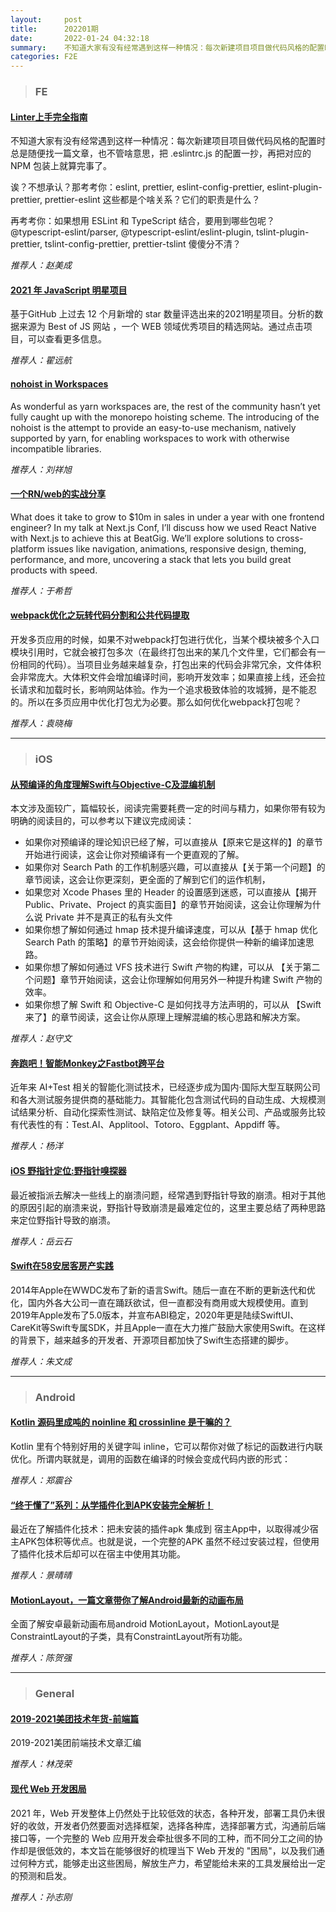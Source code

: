 ```yaml
---
layout:     post
title:      202201期
date:       2022-01-24 04:32:18
summary:    不知道大家有没有经常遇到这样一种情况：每次新建项目项目做代码风格的配置时总是随便找一篇文章，也不管啥意思，把 .eslintrc.js 的配置一抄，再把对应的 NPM 包装上就算完事了。
categories: F2E
---
```



> ### FE

#### [Linter上手完全指南](https://github.yanhaixiang.com/linter-guide/)

不知道大家有没有经常遇到这样一种情况：每次新建项目项目做代码风格的配置时总是随便找一篇文章，也不管啥意思，把 .eslintrc.js 的配置一抄，再把对应的 NPM 包装上就算完事了。

诶？不想承认？那考考你：eslint, prettier, eslint-config-prettier, eslint-plugin-prettier, prettier-eslint 这些都是个啥关系？它们的职责是什么？

再考考你：如果想用 ESLint 和 TypeScript 结合，要用到哪些包呢？@typescript-eslint/parser, @typescript-eslint/eslint-plugin, tslint-plugin-prettier, tslint-config-prettier, prettier-tslint 傻傻分不清？

*推荐人：赵美成*

#### [2021 年 JavaScript 明星项目](https://risingstars.js.org/2021/zh#section-nodejs-framework)

基于GitHub 上过去 12 个月新增的 star 数量评选出来的2021明星项目。分析的数据来源为 Best of JS 网站 ，一个 WEB 领域优秀项目的精选网站。通过点击项目，可以查看更多信息。

*推荐人：翟远航*

#### [nohoist in Workspaces](https://classic.yarnpkg.com/blog/2018/02/15/nohoist/)

As wonderful as yarn workspaces are, the rest of the community hasn’t yet fully caught up with the monorepo hoisting scheme. The introducing of the nohoist is the attempt to provide an easy-to-use mechanism, natively supported by yarn, for enabling workspaces to work with otherwise incompatible libraries.

*推荐人：刘祥旭*


#### [一个RN/web的实战分享](https://fernandorojo.co/conf)

What does it take to grow to $10m in sales in under a year with one frontend engineer? In my talk at Next.js Conf, I’ll discuss how we used React Native with Next.js to achieve this at BeatGig. We’ll explore solutions to cross-platform issues like navigation, animations, responsive design, theming, performance, and more, uncovering a stack that lets you build great products with speed.

*推荐人：于希哲*

#### [webpack优化之玩转代码分割和公共代码提取](https://juejin.cn/post/6844904001792655373)

开发多页应用的时候，如果不对webpack打包进行优化，当某个模块被多个入口模块引用时，它就会被打包多次（在最终打包出来的某几个文件里，它们都会有一份相同的代码）。当项目业务越来越复杂，打包出来的代码会非常冗余，文件体积会非常庞大。大体积文件会增加编译时间，影响开发效率；如果直接上线，还会拉长请求和加载时长，影响网站体验。作为一个追求极致体验的攻城狮，是不能忍的。所以在多页应用中优化打包尤为必要。那么如何优化webpack打包呢？


*推荐人：袁晓梅*

---

> ### iOS

#### [从预编译的角度理解Swift与Objective-C及混编机制](https://tech.meituan.com/2021/02/25/swift-objective-c.html)

本文涉及面较广，篇幅较长，阅读完需要耗费一定的时间与精力，如果你带有较为明确的阅读目的，可以参考以下建议完成阅读：

* 如果你对预编译的理论知识已经了解，可以直接从【原来它是这样的】的章节开始进行阅读，这会让你对预编译有一个更直观的了解。
* 如果你对 Search Path 的工作机制感兴趣，可以直接从【关于第一个问题】的章节阅读，这会让你更深刻，更全面的了解到它们的运作机制，
* 如果您对 Xcode Phases 里的 Header 的设置感到迷惑，可以直接从【揭开 Public、Private、Project 的真实面目】的章节开始阅读，这会让你理解为什么说 Private 并不是真正的私有头文件
* 如果你想了解如何通过 hmap 技术提升编译速度，可以从【基于 hmap 优化 Search Path 的策略】的章节开始阅读，这会给你提供一种新的编译加速思路。
* 如果你想了解如何通过 VFS 技术进行 Swift 产物的构建，可以从 【关于第二个问题】章节开始阅读，这会让你理解如何用另外一种提升构建 Swift 产物的效率。
* 如果你想了解 Swift 和 Objective-C 是如何找寻方法声明的，可以从 【Swift 来了】的章节阅读，这会让你从原理上理解混编的核心思路和解决方案。

*推荐人：赵守文*

#### [奔跑吧！智能Monkey之Fastbot跨平台](https://mp.weixin.qq.com/s/QhzqBFZygkIS6C69__smyQ)

近年来 AI+Test 相关的智能化测试技术，已经逐步成为国内·国际大型互联网公司和各大测试服务提供商的基础能力。其智能化包含测试代码的自动生成、大规模测试结果分析、自动化探索性测试、缺陷定位及修复等。相关公司、产品或服务比较有代表性的有：Test.AI、Applitool、Totoro、Eggplant、Appdiff 等。

*推荐人：杨洋*

#### [iOS 野指针定位:野指针嗅探器](https://www.jianshu.com/p/9fd4dc046046)

最近被指派去解决一些线上的崩溃问题，经常遇到野指针导致的崩溃。相对于其他的原因引起的崩溃来说，野指针导致崩溃是最难定位的，这里主要总结了两种思路来定位野指针导致的崩溃。


*推荐人：岳云石*

#### [Swift在58安居客房产实践](https://mp.weixin.qq.com/s/xMhVbw2-z2sDQbF9I8_0uA)

2014年Apple在WWDC发布了新的语言Swift。随后一直在不断的更新迭代和优化，国内外各大公司一直在踊跃欲试，但一直都没有商用或大规模使用。直到2019年Apple发布了5.0版本，并宣布ABI稳定，2020年更是陆续SwiftUI、CareKit等Swift专属SDK，并且Apple一直在大力推广鼓励大家使用Swift。在这样的背景下，越来越多的开发者、开源项目都加快了Swift生态搭建的脚步。


*推荐人：朱文成*

---

> ### Android


#### [Kotlin 源码里成吨的 noinline 和 crossinline 是干嘛的？](https://rengwuxian.com/kotlin-source-noinline-crossinline/)

Kotlin 里有个特别好用的关键字叫 inline，它可以帮你对做了标记的函数进行内联优化。所谓内联就是，调用的函数在编译的时候会变成代码内嵌的形式：

*推荐人：郑震谷*

#### [“终于懂了”系列：从学插件化到APK安装完全解析！](https://mp.weixin.qq.com/s/j7Z6Gjqit6UwghPY43asVA)

最近在了解插件化技术：把未安装的插件apk 集成到 宿主App中，以取得减少宿主APK包体积等优点。也就是说，一个完整的APK 虽然不经过安装过程，但使用了插件化技术后却可以在宿主中使用其功能。

*推荐人：景晴晴*

#### [MotionLayout，一篇文章带你了解Android最新的动画布局](https://mp.weixin.qq.com/s/ALR2qOZb_OEd0AwJHEnpog)

全面了解安卓最新动画布局android MotionLayout，MotionLayout是ConstraintLayout的子类，具有ConstraintLayout所有功能。

*推荐人：陈贺强*

---

> ### General


#### [2019-2021美团技术年货-前端篇](https://s3plus.meituan.net/v1/mss_e63d09aec75b41879dcb3069234793ac/file/2019-2021%E7%BE%8E%E5%9B%A2%E6%8A%80%E6%9C%AF%E5%B9%B4%E8%B4%A7-%E5%89%8D%E7%AB%AF%E7%AF%87.pdf)

2019-2021美团前端技术文章汇编

*推荐人：林茂荣*

#### [现代 Web 开发困局](https://mp.weixin.qq.com/s/5gu3fq2-qG1HLKZ132Hj0Q)

2021 年，Web 开发整体上仍然处于比较低效的状态，各种开发，部署工具仍未很好的收敛，开发者仍然要面对选择框架，选择各种库，选择部署方式，沟通前后端接口等，一个完整的 Web 应用开发会牵扯很多不同的工种，而不同分工之间的协作却是很低效的，本文旨在能够很好的梳理当下 Web 开发的 "困局"，以及我们通过何种方式，能够走出这些困局，解放生产力，希望能给未来的工具发展给出一定的预测和启发。

*推荐人：孙志刚*


